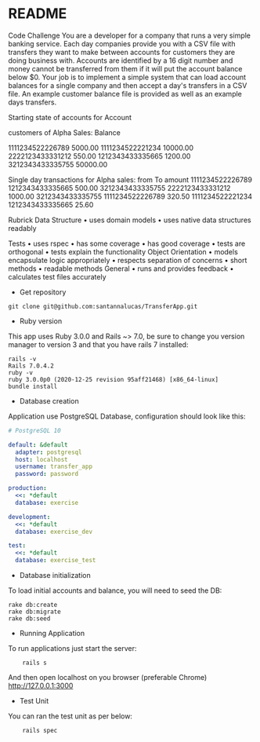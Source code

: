 # README

Code Challenge
You are a developer for a company that runs a very simple banking service. Each day companies provide you with a CSV file with
transfers they want to make between accounts for customers they are doing business with. Accounts are identified by a 16 digit
number and money cannot be transferred from them if it will put the account balance below $0. Your job is to implement a simple
system that can load account balances for a single company and then accept a day's transfers in a CSV file. An example customer
balance file is provided as well as an example days transfers.

Starting state of accounts for
Account

customers of Alpha Sales:
Balance

1111234522226789 5000.00
1111234522221234 10000.00
2222123433331212 550.00
1212343433335665 1200.00
3212343433335755 50000.00

Single day transactions for Alpha sales:
from To amount
1111234522226789 1212343433335665 500.00
3212343433335755 2222123433331212 1000.00
3212343433335755 1111234522226789 320.50
1111234522221234 1212343433335665 25.60

Rubrick
Data Structure
• uses domain models
• uses native data structures readably

Tests
• uses rspec
• has some coverage
• has good coverage
• tests are orthogonal
• tests explain the functionality Object Orientation
• models encapsulate logic appropriately
• respects separation of concerns
• short methods
• readable methods General
• runs and provides feedback
• calculates test files accurately

* Get repository

```shell
git clone git@github.com:santannalucas/TransferApp.git
```
* Ruby version

This app uses Ruby 3.0.0 and Rails ~> 7.0, be sure to change you version manager to version 3 and that you have rails 7 installed:

```shell
rails -v
Rails 7.0.4.2
ruby -v
ruby 3.0.0p0 (2020-12-25 revision 95aff21468) [x86_64-linux]
bundle install

```

* Database creation

Application use PostgreSQL Database, configuration should look like this:

```yml
# PostgreSQL 10

default: &default
  adapter: postgresql
  host: localhost
  username: transfer_app
  password: password

production:
  <<: *default
  database: exercise

development:
  <<: *default
  database: exercise_dev

test:
  <<: *default
  database: exercise_test
```

* Database initialization

To load initial accounts and balance, you will need to seed the DB:
```shell
rake db:create
rake db:migrate
rake db:seed
```

* Running Application

To run applications just start the server:
```shell
    rails s
```
And then open localhost on you browser (preferable Chrome) http://127.0.0.1:3000

* Test Unit

You can ran the test unit as per below:

```shell
    rails spec
```
